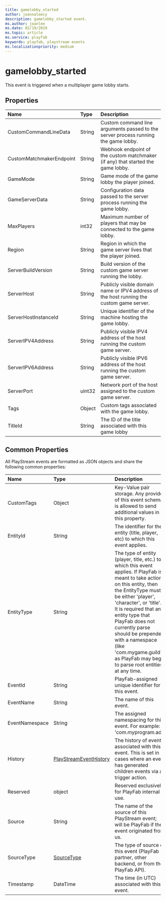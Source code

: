 ```yaml
---
title: gamelobby_started
author: joannaleecy
description: gamelobby_started event.
ms.author: joanlee
ms.date: 02/19/2019
ms.topic: article
ms.service: playfab
keywords: playfab, playstream events
ms.localizationpriority: medium
---
```


# gamelobby_started

This event is triggered when a multiplayer game lobby starts.

## Properties

|Name|Type|Description|
| :--------------------|:-------------------|:----------------------|
|CustomCommandLineData|String|Custom command line arguments passed to the server process running the game lobby.|
|CustomMatchmakerEndpoint|String|Webhook endpoint of the custom matchmaker (if any) that started the game lobby.|
|GameMode|String|Game mode of the game lobby the player joined.|
|GameServerData|String|Configuration data passed to the server process running the game lobby.|
|MaxPlayers|int32|Maximum number of players that may be connected to the game lobby.|
|Region|String|Region in which the game server lives that the player joined.|
|ServerBuildVersion|String|Build version of the custom game server running the lobby.|
|ServerHost|String|Publicly visible domain name or IPV4 address of the host running the custom game server.|
|ServerHostInstanceId|String|Unique identifier of the machine hosting the game lobby.|
|ServerIPV4Address|String|Publicly visible IPV4 address of the host running the custom game server.|
|ServerIPV6Address|String|Publicly visible IPV6 address of the host running the custom game server.|
|ServerPort|uint32|Network port of the host assigned to the custom game server.|
|Tags|Object|Custom tags associated with the game lobby.|
|TitleId|String|The ID of the title associated with this game lobby|

## Common Properties

All PlayStream events are formatted as JSON objects and share the following common properties:

|Name|Type|Description|
| :--------------------|:-------------------|:----------------------|
|CustomTags|Object|Key-Value pair storage. Any provider of this event schema is allowed to send additional values in this property.|
|EntityId|String|The identifier for the entity (title, player, etc) to which this event applies.|
|EntityType|String|The type of entity (player, title, etc.) to which this event applies. If PlayFab is meant to take action on this entity, then the EntityType must be either 'player', 'character', or 'title'. It is required that any entity type that PlayFab does not currently parse should be prepended with a namespace (like 'com.mygame.guild') as PlayFab may begin to parse root entities at any time.|
|EventId|String|PlayFab-assigned unique identifier for this event.|
|EventName|String|The name of this event.|
|EventNamespace|String|The assigned namespacing for this event. For example: 'com.myprogram.ads'|
|History|[PlayStreamEventHistory](data-types/playstreameventhistory.md)|The history of events associated with this event. This is set in cases where an event has generated children events via a trigger action.|
|Reserved|object|Reserved exclusively for PlayFab internal use.|
|Source|String|The name of the source of this PlayStream event; will be PlayFab if the event originated from us.|
|SourceType|[SourceType](data-types/sourcetype.md)|The type of source of this event (PlayFab partner, other backend, or from the PlayFab API).|
|Timestamp|DateTime|The time (in UTC) associated with this event.|